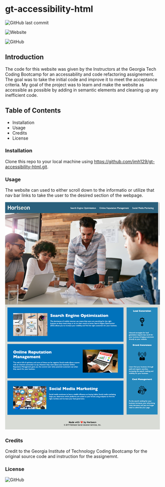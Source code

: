 # gt-accessibility-html
![GitHub last commit](https://img.shields.io/github/last-commit/jmh129/gt-accessibility-html)

![Website](https://img.shields.io/website?up_message=Link%20to%20Website&url=https%3A%2F%2Fjmh129.github.io%2Fgt-accessibility-html%2F)

![GitHub](https://img.shields.io/github/license/jmh129/gt-accessibility-html?color=success%20&logoColor=%20)

## Introduction
The code for this website was given by the Instructors at the Georgia Tech Coding Bootcamp for an accessability and code refactoring assignement. The goal was to take the initial code and improve it to meet the acceptance criteria. My goal of the project was to learn and make the website as accessible as possible by adding in semantic elements and cleaning up any inefficient code. 

## Table of Contents
- Installation
- Usage
- Credits
- License

### Installation
Clone this repo to your local machine using https://github.com/jmh129/gt-accessibility-html.git.
### Usage
The website can used to either scroll down to the informatio or utilize that nav bar links to take the user to the desired section of the webpage. 


![Alt Text](https://github.com/jmh129/gt-accessibility-html/blob/develop/assets/images/gt-accessibiliy-html.png?raw=true)

### Credits
Credit to the Georgia Institute of Technology Coding Bootcamp for the original source code and instruction for the assignemnt. 
### License
![GitHub](https://img.shields.io/github/license/jmh129/gt-accessibility-html?color=success%20&logoColor=%20)